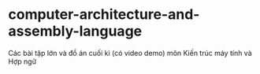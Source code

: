 # computer-architecture-and-assembly-language
Các bài tập lớn và đồ án cuối kì (có video demo) môn Kiến trúc máy tính và Hợp ngữ
